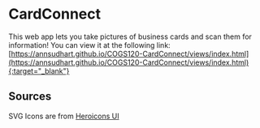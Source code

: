 # CardConnect
This web app lets you take pictures of business cards and scan them for information!
You can view it at the following link: [https://annsudhart.github.io/COGS120-CardConnect/views/index.html](https://annsudhart.github.io/COGS120-CardConnect/views/index.html){:target="_blank"}

## Sources
SVG Icons are from [Heroicons UI](https://github.com/sschoger/heroicons-ui)
